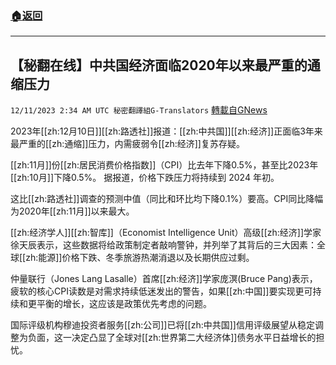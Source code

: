 ###  [:house:返回](README.md)
---


## 【秘翻在线】中共国经济面临2020年以来最严重的通缩压力
`12/11/2023 2:34 AM UTC 秘密翻譯組G-Translators` [轉載自GNews](https://gnews.org/articles/2094509)

2023年[[zh:12月10日]][[zh:路透社]]报道：[[zh:中共国]][[zh:经济]]正面临3年来最严重的[[zh:通缩]]压力，内需疲弱令[[zh:经济]]复苏存疑。

[[zh:11月]]份[[zh:居民消费价格指数]]（CPI）比去年下降0.5%，甚至比2023年[[zh:10月]]下降0.5%。 据报道，价格下跌压力将持续到 2024 年初。

这比[[zh:路透社]]调查的预测中值（同比和环比均下降0.1%）要高。CPI同比降幅为2020年[[zh:11月]]以来最大。

[[zh:经济学人]][[zh:智库]]（Economist Intelligence Unit）高级[[zh:经济]]学家徐天辰表示，这些数据将给政策制定者敲响警钟，并列举了其背后的三大因素：全球[[zh:能源]]价格下跌、冬季旅游热潮消退以及长期供应过剩。

仲量联行（Jones Lang Lasalle）首席[[zh:经济]]学家庞溟(Bruce Pang)表示，疲软的核心CPI读数是对需求持续低迷发出的警告，如果[[zh:中国]]要实现更可持续和更平衡的增长，这应该是政策优先考虑的问题。

国际评级机构穆迪投资者服务[[zh:公司]]已将[[zh:中共国]]信用评级展望从稳定调整为负面，这一决定凸显了全球对[[zh:世界第二大经济体]]债务水平日益增长的担忧。
